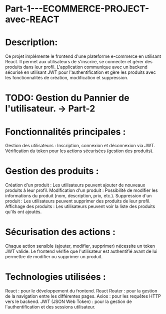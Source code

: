 # Part-1---ECOMMERCE-PROJECT-avec-REACT

# Description:

Ce projet implémente le frontend d'une plateforme e-commerce en utilisant React. Il permet aux utilisateurs de s'inscrire, se connecter et gérer des produits dans leur profil. L'application communique avec un backend sécurisé en utilisant JWT pour l'authentification et gère les produits avec les fonctionnalités de création, modification et suppression.

# TODO: Gestion du Pannier de l'utilisateur. -> Part-2

# Fonctionnalités principales :
Gestion des utilisateurs : Inscription, connexion et déconnexion via JWT.
Vérification du token pour les actions sécurisées (gestion des produits).

# Gestion des produits :
Création d'un produit : Les utilisateurs peuvent ajouter de nouveaux produits à leur profil.
Modification d'un produit : Possibilité de modifier les informations du produit (nom, description, prix, etc.).
Suppression d'un produit : Les utilisateurs peuvent supprimer des produits de leur profil.
Affichage des produits : Les utilisateurs peuvent voir la liste des produits qu'ils ont ajoutés.

# Sécurisation des actions :

Chaque action sensible (ajouter, modifier, supprimer) nécessite un token JWT valide.
Le frontend vérifie que l'utilisateur est authentifié avant de lui permettre de modifier ou supprimer un produit.

# Technologies utilisées :

React : pour le développement du frontend.
React Router : pour la gestion de la navigation entre les différentes pages.
Axios : pour les requêtes HTTP vers le backend.
JWT (JSON Web Token) : pour la gestion de l'authentification et des sessions utilisateur.
